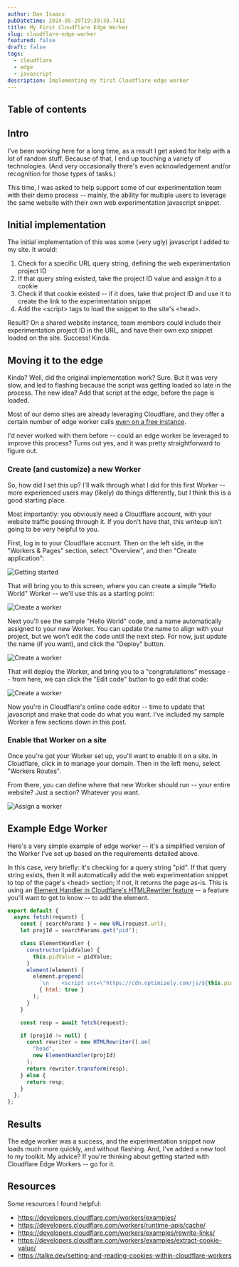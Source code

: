 ```yaml
---
author: Dan Isaacs
pubDatetime: 2024-05-20T19:39:39.741Z
title: My First Cloudflare Edge Worker
slug: cloudflare-edge-worker
featured: false
draft: false
tags:
  - cloudflare
  - edge
  - javascript
description: Implementing my first Cloudflare edge worker
---
```


## Table of contents

## Intro

I've been working here for a long time, as a result I get asked for help with a lot of random stuff. Because of that, I end up touching a variety of technologies. (And very occasionally there's even acknowledgement and/or recognition for those types of tasks.)

This time, I was asked to help support some of our experimentation team with their demo process -- mainly, the ability for multiple users to leverage the same website with their own web experimentation javascript snippet.

## Initial implementation

The initial implementation of this was some (very ugly) javascript I added to my site. It would:

1. Check for a specific URL query string, defining the web experimentation project ID
2. If that query string existed, take the project ID value and assign it to a cookie
3. Check if that cookie existed -- if it does, take that project ID and use it to create the link to the experimentation snippet
4. Add the \<script\> tags to load the snippet to the site's \<head\>.

Result? On a shared website instance, team members could include their experimentation project ID in the URL, and have their own exp snippet loaded on the site. Success! Kinda.

## Moving it to the edge

Kinda? Well, did the original implementation work? Sure. But it was very slow, and led to flashing because the script was getting loaded so late in the process. The new idea? Add that script at the edge, before the page is loaded.

Most of our demo sites are already leveraging Cloudflare, and they offer a certain number of edge worker calls [even on a free instance](https://developers.cloudflare.com/workers/platform/limits/#worker-limits).

I'd never worked with them before -- could an edge worker be leveraged to improve this process? Turns out yes, and it was pretty straightforward to figure out.

### Create (and customize) a new Worker

So, how did I set this up? I'll walk through what I did for this first Worker -- more experienced users may (likely) do things differently, but I think this is a good starting place.

Most importantly: you obviously need a Cloudflare account, with your website traffic passing through it. If you don't have that, this writeup isn't going to be very helpful to you.

First, log in to your Cloudflare account. Then on the left side, in the "Workers & Pages" section, select "Overview", and then "Create application":

![Getting started](../../assets/blog/FirstCloudflareEdgeWorker/create-worker.png)

That will bring you to this screen, where you can create a simple "Hello World" Worker -- we'll use this as a starting point:

![Create a worker](../../assets/blog/FirstCloudflareEdgeWorker/create-worker-2.png)

Next you'll see the sample "Hello World" code, and a name automatically assigned to your new Worker. You can update the name to align with your project, but we won't edit the code until the next step. For now, just update the name (if you want), and click the "Deploy" button.

![Create a worker](../../assets/blog/FirstCloudflareEdgeWorker/create-worker-3.png)

That will deploy the Worker, and bring you to a "congratulations" message -- from here, we can click the "Edit code" button to go edit that code:

![Create a worker](../../assets/blog/FirstCloudflareEdgeWorker/create-worker-4.png)

Now you're in Cloudflare's online code editor -- time to update that javascript and make that code do what you want. I've included my sample Worker a few sections down in this post.

### Enable that Worker on a site

Once you're got your Worker set up, you'll want to enable it on a site. In Cloudflare, click in to manage your domain. Then in the left menu, select "Workers Routes".

From there, you can define where that new Worker should run -- your entire website? Just a section? Whatever you want.

![Assign a worker](../../assets/blog/FirstCloudflareEdgeWorker/assign-worker.png)

## Example Edge Worker

Here's a very simple example of edge worker -- it's a simplified version of the Worker I've set up based on the requirements detailed above.

In this case, very briefly: it's checking for a query string "pid". If that query string exists, then it will automatically add the web experimentation snippet to top of the page's \<head\> section; if not, it returns the page as-is. This is using an [Element Handler in Cloudflare's HTMLRewriter feature](https://developers.cloudflare.com/workers/runtime-apis/html-rewriter/#element-handlers) -- a feature you'll want to get to know -- to add the element.

```js
export default {
  async fetch(request) {
    const { searchParams } = new URL(request.url);
    let projId = searchParams.get("pid");

    class ElementHandler {
      constructor(pidValue) {
        this.pidValue = pidValue;
      }
      element(element) {
        element.prepend(
          `\n    <script src=\"https://cdn.optimizely.com/js/${this.pidValue}.js\"></script>`,
          { html: true }
        );
      }
    }

    const resp = await fetch(request);

    if (projId != null) {
      const rewriter = new HTMLRewriter().on(
        "head",
        new ElementHandler(projId)
      );
      return rewriter.transform(resp);
    } else {
      return resp;
    }
  },
};
```

## Results

The edge worker was a success, and the experimentation snippet now loads much more quickly, and without flashing. And, I've added a new tool to my toolkit. My advice? If you're thinking about getting started with Cloudflare Edge Workers -- go for it.

## Resources

Some resources I found helpful:

- https://developers.cloudflare.com/workers/examples/
- https://developers.cloudflare.com/workers/runtime-apis/cache/
- https://developers.cloudflare.com/workers/examples/rewrite-links/
- https://developers.cloudflare.com/workers/examples/extract-cookie-value/
- https://talke.dev/setting-and-reading-cookies-within-cloudflare-workers
